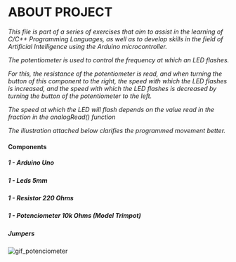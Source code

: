 # ABOUT PROJECT

*This file is part of a series of exercises that aim to assist in the learning of C/C++ Programming Languages, as well as to develop skills in the field of Artificial Intelligence using the Arduino microcontroller.*

*The potentiometer is used to control the frequency at which an LED flashes.*

*For this, the resistance of the potentiometer is read, and when turning the button of this component to the right, the speed with which the LED flashes is increased, and the speed with which the LED flashes is decreased by turning the button of the potentiometer to the left.*

*The speed at which the LED will flash depends on the value read in the fraction in the analogRead() function*

*The illustration attached below clarifies the programmed movement better.*

#### Components
  ##### 1 - Arduino Uno
  ##### 1 - Leds 5mm
  ##### 1 - Resistor 220 Ohms
  ##### 1 - Potenciometer 10k Ohms (Model Trimpot)
  ##### Jumpers
  
  ![gif_potenciometer](https://user-images.githubusercontent.com/97117365/194763743-951e1d41-3b60-4b35-ac35-d35b145d4d81.gif)
